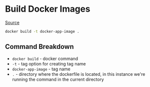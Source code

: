 # Build Docker Images

[Source](https://docs.docker.com/engine/reference/commandline/build/)

```bash
docker build -t docker-app-image .
```

## Command Breakdown

- `docker build` - docker command
- `-t` - tag option for creating tag name
- `docker-app-image` - tag name
- `.` - directory where the dockerfile is located, in this instance we're running the command in the current directory